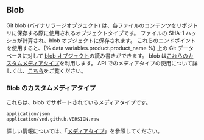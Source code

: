 ## Blob

Git blob (バイナリラージオブジェクト) は、各ファイルのコンテンツをリポジトリに保存する際に使用されるオブジェクトタイプです。 ファイルの SHA-1 ハッシュが計算され、blob オブジェクトに保存されます。 これらのエンドポイントを使用すると、{% data variables.product.product_name %} 上の Git データベースに対して [blob オブジェクト](https://git-scm.com/book/en/v1/Git-Internals-Git-Objects)の読み書きができます。 blob は[これらのカスタムメディアタイプ](#custom-media-types-for-blobs)を利用します。 API でのメディアタイプの使用について詳しくは、[こちら](/rest/overview/media-types)をご覧ください。

### Blob のカスタムメディアタイプ

これらは、blob でサポートされているメディアタイプです。

    application/json
    application/vnd.github.VERSION.raw

詳しい情報については、「[メディアタイプ](/rest/overview/media-types)」を参照してください。